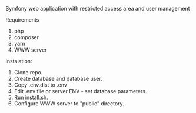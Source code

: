 
Symfony web application with restricted access area and user management

Requirements
1. php
2. composer
3. yarn
4. WWW server

Instalation:
1. Clone repo.
2. Create database and database user.
3. Copy .env.dist to .env 
4. Edit .env file or server ENV - set database parameters.
5. Run install.sh.
6. Configure WWW server to "public" directory.
